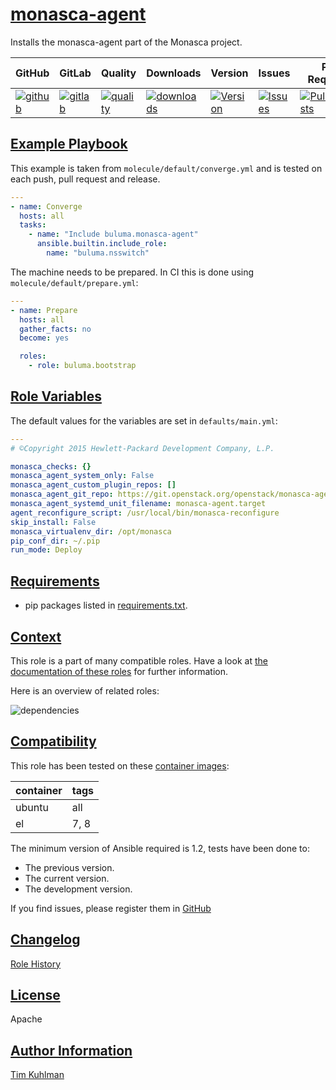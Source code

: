 # [monasca-agent](#monasca-agent)

Installs the monasca-agent part of the Monasca project.

|GitHub|GitLab|Quality|Downloads|Version|Issues|Pull Requests|
|------|------|-------|---------|-------|------|-------------|
|[![github](https://github.com/buluma/ansible-role-monasca-agent/workflows/Ansible%20Molecule/badge.svg)](https://github.com/buluma/ansible-role-monasca-agent/actions)|[![gitlab](https://gitlab.com/buluma/ansible-role-monasca-agent/badges/master/pipeline.svg)](https://gitlab.com/buluma/ansible-role-monasca-agent)|[![quality](https://img.shields.io/ansible/quality/)](https://galaxy.ansible.com/buluma/monasca-agent)|[![downloads](https://img.shields.io/ansible/role/d/)](https://galaxy.ansible.com/buluma/monasca-agent)|[![Version](https://img.shields.io/github/release/buluma/ansible-role-monasca-agent.svg)](https://github.com/buluma/ansible-role-monasca-agent/releases/)|[![Issues](https://img.shields.io/github/issues/buluma/ansible-role-monasca-agent.svg)](https://github.com/buluma/ansible-role-monasca-agent/issues/)|[![PullRequests](https://img.shields.io/github/issues-pr-closed-raw/buluma/ansible-role-monasca-agent.svg)](https://github.com/buluma/ansible-role-monasca-agent/pulls/)|

## [Example Playbook](#example-playbook)

This example is taken from `molecule/default/converge.yml` and is tested on each push, pull request and release.
```yaml
---
- name: Converge
  hosts: all
  tasks:
    - name: "Include buluma.monasca-agent"
      ansible.builtin.include_role:
        name: "buluma.nsswitch"
```

The machine needs to be prepared. In CI this is done using `molecule/default/prepare.yml`:
```yaml
---
- name: Prepare
  hosts: all
  gather_facts: no
  become: yes

  roles:
    - role: buluma.bootstrap
```


## [Role Variables](#role-variables)

The default values for the variables are set in `defaults/main.yml`:
```yaml
---
# ©Copyright 2015 Hewlett-Packard Development Company, L.P.

monasca_checks: {}
monasca_agent_system_only: False
monasca_agent_custom_plugin_repos: []
monasca_agent_git_repo: https://git.openstack.org/openstack/monasca-agent
monasca_agent_systemd_unit_filename: monasca-agent.target
agent_reconfigure_script: /usr/local/bin/monasca-reconfigure
skip_install: False
monasca_virtualenv_dir: /opt/monasca
pip_conf_dir: ~/.pip
run_mode: Deploy
```

## [Requirements](#requirements)

- pip packages listed in [requirements.txt](https://github.com/buluma/ansible-role-monasca-agent/blob/main/requirements.txt).


## [Context](#context)

This role is a part of many compatible roles. Have a look at [the documentation of these roles](https://buluma.github.io/) for further information.

Here is an overview of related roles:

![dependencies](https://raw.githubusercontent.com/buluma/ansible-role-monasca-agent/png/requirements.png "Dependencies")

## [Compatibility](#compatibility)

This role has been tested on these [container images](https://hub.docker.com/u/buluma):

|container|tags|
|---------|----|
|ubuntu|all|
|el|7, 8|

The minimum version of Ansible required is 1.2, tests have been done to:

- The previous version.
- The current version.
- The development version.



If you find issues, please register them in [GitHub](https://github.com/buluma/ansible-role-monasca-agent/issues)

## [Changelog](#changelog)

[Role History](https://github.com/buluma/ansible-role-monasca-agent/blob/master/CHANGELOG.md)

## [License](#license)

Apache

## [Author Information](#author-information)

[Tim Kuhlman](https://buluma.github.io/)
